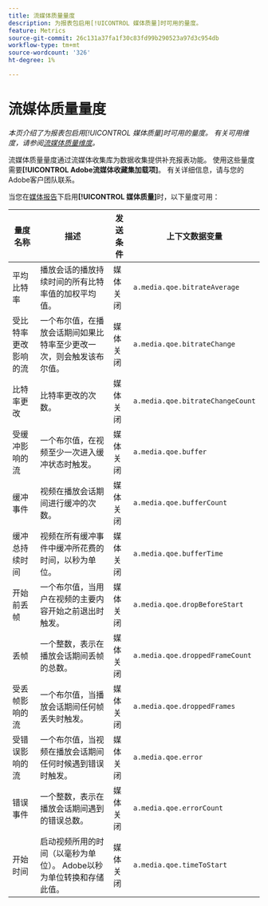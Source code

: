 ```yaml
---
title: 流媒体质量量度
description: 为报表包启用[!UICONTROL 媒体质量]时可用的量度。
feature: Metrics
source-git-commit: 26c131a37fa1f30c83fd99b290523a97d3c954db
workflow-type: tm+mt
source-wordcount: '326'
ht-degree: 1%

---
```


# 流媒体质量量度

*本页介绍了为报表包启用[!UICONTROL 媒体质量]时可用的量度。 有关可用维度，请参阅[流媒体质量维度](../dimensions/sm-quality.md)。*

流媒体质量量度通过流媒体收集库为数据收集提供补充报表功能。 使用这些量度需要&#x200B;**[!UICONTROL Adobe流媒体收藏集加载项]**。 有关详细信息，请与您的Adobe客户团队联系。

当您在[媒体报告](/help/admin/admin/c-manage-report-suites/c-edit-report-suites/media-management.md)下启用&#x200B;**[!UICONTROL 媒体质量]**&#x200B;时，以下量度可用：

| 量度名称 | 描述 | 发送条件 | 上下文数据变量 |
| --- | --- | --- | --- |
| 平均比特率 | 播放会话的播放持续时间的所有比特率值的加权平均值。 | 媒体关闭 | `a.media.qoe.bitrateAverage` |
| 受比特率更改影响的流 | 一个布尔值，在播放会话期间如果比特率至少更改一次，则会触发该布尔值。 | 媒体关闭 | `a.media.qoe.bitrateChange` |
| 比特率更改 | 比特率更改的次数。 | 媒体关闭 | `a.media.qoe.bitrateChangeCount` |
| 受缓冲影响的流 | 一个布尔值，在视频至少一次进入缓冲状态时触发。 | 媒体关闭 | `a.media.qoe.buffer` |
| 缓冲事件 | 视频在播放会话期间进行缓冲的次数。 | 媒体关闭 | `a.media.qoe.bufferCount` |
| 缓冲总持续时间 | 视频在所有缓冲事件中缓冲所花费的时间，以秒为单位。 | 媒体关闭 | `a.media.qoe.bufferTime` |
| 开始前丢帧 | 一个布尔值，当用户在视频的主要内容开始之前退出时触发。 | 媒体关闭 | `a.media.qoe.dropBeforeStart` |
| 丢帧 | 一个整数，表示在播放会话期间丢帧的总数。 | 媒体关闭 | `a.media.qoe.droppedFrameCount` |
| 受丢帧影响的流 | 一个布尔值，当播放会话期间任何帧丢失时触发。 | 媒体关闭 | `a.media.qoe.droppedFrames` |
| 受错误影响的流 | 一个布尔值，当视频在播放会话期间任何时候遇到错误时触发。 | 媒体关闭 | `a.media.qoe.error` |
| 错误事件 | 一个整数，表示在播放会话期间遇到的错误总数。 | 媒体关闭 | `a.media.qoe.errorCount` |
| 开始时间 | 启动视频所用的时间（以毫秒为单位）。 Adobe以秒为单位转换和存储此值。 | 媒体关闭 | `a.media.qoe.timeToStart` |
